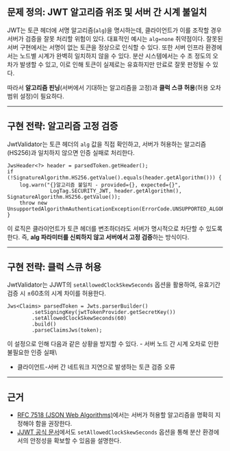 <h2 id="문제-정의-jwt-알고리즘-위조-및-서버-간-시계-불일치">문제 정의: JWT 알고리즘 위조 및 서버 간 시계 불일치</h2>
<p>JWT는 토큰 헤더에 서명 알고리즘(<code>alg</code>)을 명시하는데, 클라이언트가 이를
조작할 경우 서버가 검증을 잘못 처리할 위험이 있다. 대표적인 예시는
<code>alg=none</code> 취약점이다. 잘못된 서버 구현에서는 서명이 없는 토큰을
정상으로 인식할 수 있다.
또한 서버 인프라 환경에서는 노드별 시계가 완벽히 일치하지 않을 수 있다.
분산 시스템에서는 수 초 정도의 오차가 발생할 수 있고, 이로 인해 토큰이
실제로는 유효하지만 만료로 잘못 판정될 수 있다.</p>
<p>따라서 <strong>알고리즘 핀닝</strong>(서버에서 기대하는 알고리즘을 고정)과 <strong>클럭
스큐 허용</strong>(허용 오차 범위 설정)이 필요하다.</p>
<hr />
<h2 id="구현-전략-알고리즘-고정-검증">구현 전략: 알고리즘 고정 검증</h2>
<p>JwtValidator는 토큰 헤더의 <code>alg</code> 값을 직접 확인하고, 서버가 허용하는
알고리즘(HS256)과 일치하지 않으면 인증 실패로 처리한다.</p>
<pre><code class="language-java">JwsHeader&lt;?&gt; header = parsedToken.getHeader();
if (!SignatureAlgorithm.HS256.getValue().equals(header.getAlgorithm())) {
    log.warn("{}알고리즘 불일치 - provided={}, expected={}", 
              LogTag.SECURITY_JWT, header.getAlgorithm(), SignatureAlgorithm.HS256.getValue());
    throw new UnsupportedAlgorithmAuthenticationException(ErrorCode.UNSUPPORTED_ALGORITHM.getMessage());
}</code></pre>
<p>이 로직은 클라이언트가 토큰 헤더를 변조하더라도 서버가 명시적으로 차단할
수 있도록 한다. 즉, <strong>alg 파라미터를 신뢰하지 않고 서버에서 고정
검증</strong>하는 방식이다.</p>
<hr />
<h2 id="구현-전략-클럭-스큐-허용">구현 전략: 클럭 스큐 허용</h2>
<p>JwtValidator는 JJWT의 <code>setAllowedClockSkewSeconds</code> 옵션을 활용하여,
유효기간 검증 시 ±60초의 시계 차이를 허용한다.</p>
<pre><code class="language-java">Jws&lt;Claims&gt; parsedToken = Jwts.parserBuilder()
        .setSigningKey(jwtTokenProvider.getSecretKey())
        .setAllowedClockSkewSeconds(60)
        .build()
        .parseClaimsJws(token);</code></pre>
<p>이 설정으로 인해 다음과 같은 상황을 방지할 수 있다. - 서버 노드 간 시계
오차로 인한 불필요한 인증 실패\</p>
<ul>
<li>클라이언트-서버 간 네트워크 지연으로 발생하는 토큰 검증 오류</li>
</ul>
<hr />
<h2 id="근거">근거</h2>
<ul>
<li><a href="https://datatracker.ietf.org/doc/html/rfc7518">RFC 7518 (JSON Web Algorithms)</a>에서는 서버가 허용할 알고리즘을 명확히 지정해야 함을 권장한다.</li>
<li><a href="https://java.libhunt.com/jjwt-changelog/0.7.0?utm_source=chatgpt.com">JJWT 공식 문서</a>에서도 <code>setAllowedClockSkewSeconds</code> 옵션을 통해 분산 환경에서의 안정성을 확보할 수 있음을 설명한다.</li>
</ul>